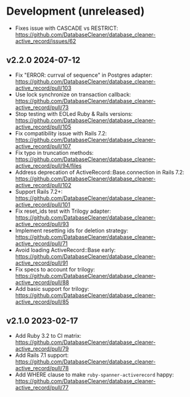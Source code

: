 # Development (unreleased)

* Fixes issue with CASCADE vs RESTRICT: https://github.com/DatabaseCleaner/database_cleaner-active_record/issues/62

## v2.2.0 2024-07-12

* Fix "ERROR:  currval of sequence" in Postgres adapter: https://github.com/DatabaseCleaner/database_cleaner-active_record/pull/103
* Use lock synchronize on transaction callback: https://github.com/DatabaseCleaner/database_cleaner-active_record/pull/73
* Stop testing with EOLed Ruby & Rails versions: https://github.com/DatabaseCleaner/database_cleaner-active_record/pull/105
* Fix compatibility issue with Rails 7.2: https://github.com/DatabaseCleaner/database_cleaner-active_record/pull/107
* Fix typo in truncation methods: https://github.com/DatabaseCleaner/database_cleaner-active_record/pull/94/files
* Address deprecation of ActiveRecord::Base.connection in Rails 7.2: https://github.com/DatabaseCleaner/database_cleaner-active_record/pull/102
* Support Rails 7.2+: https://github.com/DatabaseCleaner/database_cleaner-active_record/pull/101
* Fix reset_ids test with Trilogy adapter: https://github.com/DatabaseCleaner/database_cleaner-active_record/pull/93
* Implement resetting ids for deletion strategy: https://github.com/DatabaseCleaner/database_cleaner-active_record/pull/71
* Avoid loading ActiveRecord::Base early: https://github.com/DatabaseCleaner/database_cleaner-active_record/pull/91
* Fix specs to account for trilogy: https://github.com/DatabaseCleaner/database_cleaner-active_record/pull/88
* Add basic support for trilogy: https://github.com/DatabaseCleaner/database_cleaner-active_record/pull/85

## v2.1.0 2023-02-17

* Add Ruby 3.2 to CI matrix: https://github.com/DatabaseCleaner/database_cleaner-active_record/pull/79
* Add Rails 7.1 support: https://github.com/DatabaseCleaner/database_cleaner-active_record/pull/78
* Add WHERE clause to make `ruby-spanner-activerecord` happy: https://github.com/DatabaseCleaner/database_cleaner-active_record/pull/77